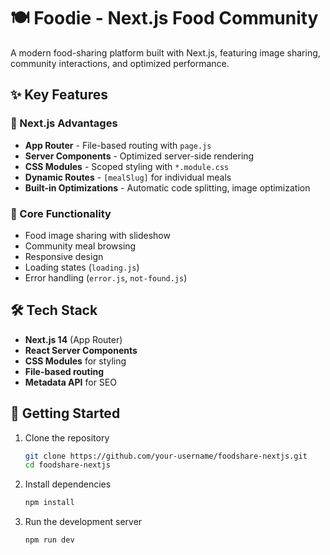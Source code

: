 # 🍽️ Foodie - Next.js Food Community

A modern food-sharing platform built with Next.js, featuring image sharing, community interactions, and optimized performance.

## ✨ Key Features

### 🚀 Next.js Advantages

- **App Router** - File-based routing with `page.js`
- **Server Components** - Optimized server-side rendering
- **CSS Modules** - Scoped styling with `*.module.css`
- **Dynamic Routes** - `[mealSlug]` for individual meals
- **Built-in Optimizations** - Automatic code splitting, image optimization

### 🌟 Core Functionality

- Food image sharing with slideshow
- Community meal browsing
- Responsive design
- Loading states (`loading.js`)
- Error handling (`error.js`, `not-found.js`)

## 🛠️ Tech Stack

- **Next.js 14** (App Router)
- **React Server Components**
- **CSS Modules** for styling
- **File-based routing**
- **Metadata API** for SEO

## 🚀 Getting Started

1. Clone the repository

   ```bash
   git clone https://github.com/your-username/foodshare-nextjs.git
   cd foodshare-nextjs

   ```

2. Install dependencies

   ```bash
   npm install

   ```

3. Run the development server
   ```bash
   npm run dev

   ```
